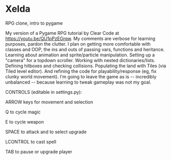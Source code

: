 # Xelda
RPG clone, intro to pygame

My version of a Pygame RPG tutorial by Clear Code at https://youtu.be/QU1pPzEGrqw. 
My comments are verbose for learning purposes, pardon the clutter. I plan on getting 
more comfortable with classes and OOP, the ins and outs of passing vars, functions
and heritance. Learning about animation and sprite/particle manipulation. Setting up 
a "camera" for a topdown scroller. Working with nested dictionaries/lists. Defining 
hitboxes and checking collisions. Populating the land with Tiles (via Tiled level 
editor). And refining the code for playability/response (eg, fix clunky world 
movement). I'm going to leave the game as is -- incredibly unbalanced -- because 
learning to tweak gameplay was not my goal.

CONTROLS (editable in settings.py):

ARROW keys for movement and selection

Q to cycle magic

E to cycle weapon

SPACE to attack and to select upgrade

LCONTROL to cast spell

TAB to pause or upgrade player

